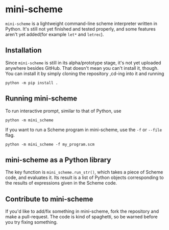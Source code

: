 # mini-scheme

`mini-scheme` is a lightweight command-line scheme interpreter written in Python.
It's still not yet finished and tested properly, and some features aren't yet added(for example `let*` and `letrec`).

## Installation

Since `mini-scheme` is still in its alpha/prototype stage, it's not yet uploaded anywhere besides GitHub. That doesn't mean you can't install it, though.
You can install it by simply cloning the repository ,cd-ing into it and running
```
python -m pip install .
```

## Running mini-scheme

To run interactive prompt, similar to that of Python, use 
```
python -m mini_scheme
```
If you want to run a Scheme program in mini-scheme, use the `-f` or `--file` flag.
```
python -m mini_scheme -f my_program.scm
```
## mini-scheme as a Python library
The key function is `mini_scheme.run_str()`, which takes a piece of Scheme code, and evaluates it.
Its result is a list of Python objects corresponding to the results of expressions given in the Scheme code.
## Contribute to mini-scheme

If you'd like to add/fix something in mini-scheme, fork the repository and make a pull-request.
The code is kind of spaghetti, so be warned before you try fixing something.


